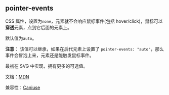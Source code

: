 ## pointer-events

CSS 属性，设置为`none`，元素就不会响应鼠标事件(包括 hover/click)，鼠标可以**穿透**元素，点到它后面的元素上。

默认值为`auto`。

**注意**： 该值可以继承，如果在后代元素上设置了 `pointer-events: "auto"`，那么事件会冒泡上来，元素还是能触发鼠标事件。

最初在 SVG 中实现，拥有更多的可选值。

文档：[MDN](https://developer.mozilla.org/en-US/docs/Web/CSS/pointer-events)

兼容性：[Caniuse](http://caniuse.com/#feat=pointer-events)